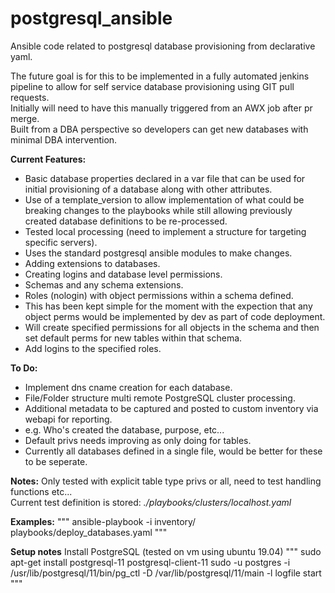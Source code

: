 # postgresql_ansible
Ansible code related to postgresql database provisioning from declarative yaml.

The future goal is for this to be implemented in a fully automated jenkins pipeline to allow for self service database provisioning using GIT pull requests.</br>
Initially will need to have this manually triggered from an AWX job after pr merge.</br>
Built from a DBA perspective so developers can get new databases with minimal DBA intervention.</br>

__Current Features:__
* Basic database properties declared in a var file that can be used for initial provisioning of a database along with other attributes.
* Use of a template_version to allow implementation of what could be breaking changes to the playbooks while still allowing previously created database definitions to be re-processed.
* Tested local processing (need to implement a structure for targeting specific servers).
* Uses the standard postgresql ansible modules to make changes.
* Adding extensions to databases.
* Creating logins and database level permissions.
* Schemas and any schema extensions.
* Roles (nologin) with object permissions within a schema defined.
 * This has been kept simple for the moment with the expection that any object perms would be implemented by dev as part of code deployment.
 * Will create specified permissions for all objects in the schema and then set default perms for new tables within that schema.
* Add logins to the specified roles.

__To Do:__
* Implement dns cname creation for each database.
* File/Folder structure multi remote PostgreSQL cluster processing.
* Additional metadata to be captured and posted to custom inventory via webapi for reporting.
 * e.g. Who's created the database, purpose, etc...
* Default privs needs improving as only doing for tables.
* Currently all databases defined in a single file, would be better for these to be seperate.

__Notes:__
Only tested with explicit table type privs or all, need to test handling functions etc...</br>
Current test definition is stored: _./playbooks/clusters/localhost.yaml_</br>


__Examples:__
"""
ansible-playbook -i inventory/ playbooks/deploy_databases.yaml
"""

__Setup notes__
Install PostgreSQL (tested on vm using ubuntu 19.04)
"""
sudo apt-get install postgresql-11 postgresql-client-11
sudo -u postgres -i
/usr/lib/postgresql/11/bin/pg_ctl -D /var/lib/postgresql/11/main -l logfile start
"""